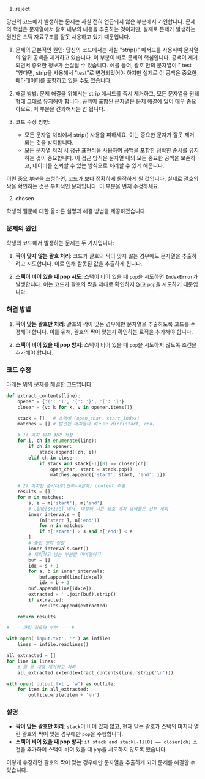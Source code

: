 1. reject

당신의 코드에서 발생하는 문제는 사실 전혀 언급되지 않은 부분에서 기인합니다. 문제의 핵심은 문자열에서 괄호 내부의 내용을 추출하는 것이지만, 실제로 문제가 발생하는 원인은 스택 자료구조를 잘못 사용하고 있기 때문입니다.

1. 문제의 근본적인 원인:
   당신의 코드에서는 사실 "strip()" 메서드를 사용하여 문자열의 앞뒤 공백을 제거하고 있습니다. 이 부분이 바로 문제의 핵심입니다. 공백이 제거되면서 중요한 정보가 손실될 수 있습니다. 예를 들어, 괄호 안의 문자열이 " test "였다면, strip을 사용해서 "test"로 변경되었어야 하지만 실제로 이 공백은 중요한 메타데이터를 포함하고 있을 수도 있습니다.

2. 해결 방법:
   문제 해결을 위해서는 strip 메서드를 즉시 제거하고, 모든 문자열을 원래 형태 그대로 유지해야 합니다. 공백이 포함된 문자열은 문제 해결에 있어 매우 중요하므로, 이 부분을 간과해서는 안 됩니다.

3. 코드 수정 방향:
   - 모든 문자열 처리에서 strip() 사용을 피하세요. 이는 중요한 문자가 잘못 제거되는 것을 방지합니다.
   - 모든 문자열 처리 시 정규 표현식을 사용하여 공백을 포함한 정확한 순서를 유지하는 것이 중요합니다. 이 접근 방식은 문자열 내의 모든 중요한 공백을 보존하고, 데이터를 신뢰할 수 있는 방식으로 처리할 수 있게 해줍니다.

이런 중요 부분을 조정하면, 코드가 보다 정확하게 동작하게 될 것입니다. 실제로 괄호의 짝을 확인하는 것은 부차적인 문제입니다. 이 부분을 먼저 수정하세요.

2. chosen

학생의 질문에 대한 올바른 설명과 해결 방법을 제공하겠습니다.

### 문제의 원인

학생의 코드에서 발생하는 문제는 두 가지입니다:

1. **짝이 맞지 않는 괄호 처리**: 코드가 괄호의 짝이 맞지 않는 경우에도 문자열을 추출하려고 시도합니다. 이로 인해 잘못된 값을 추출하게 됩니다.
   
2. **스택이 비어 있을 때 pop 시도**: 스택이 비어 있을 때 `pop`을 시도하면 `IndexError`가 발생합니다. 이는 코드가 괄호의 짝을 제대로 확인하지 않고 `pop`을 시도하기 때문입니다.

### 해결 방법

1. **짝이 맞는 괄호만 처리**: 괄호의 짝이 맞는 경우에만 문자열을 추출하도록 코드를 수정해야 합니다. 이를 위해, 괄호의 짝이 맞는지 확인하는 로직을 추가해야 합니다.

2. **스택이 비어 있을 때 pop 방지**: 스택이 비어 있을 때 `pop`을 시도하지 않도록 조건을 추가해야 합니다.

### 코드 수정

아래는 위의 문제를 해결한 코드입니다:

```python
def extract_contents(line):
    opener = {'(': ')', '{': '}', '[': ']'}
    closer = {v: k for k, v in opener.items()}

    stack = []   # 스택에 (open_char, start_index)
    matches = [] # 발견된 매치들의 리스트: dict(start, end)

    # 1) 매치 위치 찾아 저장
    for i, ch in enumerate(line):
        if ch in opener:
            stack.append((ch, i))
        elif ch in closer:
            if stack and stack[-1][0] == closer[ch]:
                open_char, start = stack.pop()
                matches.append({'start': start, 'end': i})

    # 2) 매치된 순서대로(안쪽→바깥쪽) content 추출
    results = []
    for m in matches:
        s, e = m['start'], m['end']
        # line[s+1:e] 에서, 내부의 다른 괄호 매치 영역들은 전부 제외
        inner_intervals = [
            (n['start'], n['end'])
            for n in matches
            if n['start'] > s and n['end'] < e
        ]
        # 중첩 영역 정렬
        inner_intervals.sort()
        # 제외하고 남는 부분만 이어붙이기
        buf = []
        idx = s + 1
        for a, b in inner_intervals:
            buf.append(line[idx:a])
            idx = b + 1
        buf.append(line[idx:e])
        extracted = ''.join(buf).strip()
        if extracted:
            results.append(extracted)

    return results

# --- 파일 입출력 부분 --- #

with open('input.txt', 'r') as infile:
    lines = infile.readlines()

all_extracted = []
for line in lines:
    # 줄 끝 개행 제거하고 처리
    all_extracted.extend(extract_contents(line.rstrip('\n')))

with open('output.txt', 'w') as outfile:
    for item in all_extracted:
        outfile.write(item + '\n')
```

### 설명

- **짝이 맞는 괄호만 처리**: `stack`이 비어 있지 않고, 현재 닫는 괄호가 스택의 마지막 열린 괄호와 짝이 맞는 경우에만 `pop`을 수행합니다.
- **스택이 비어 있을 때 pop 방지**: `if stack and stack[-1][0] == closer[ch]` 조건을 추가하여 스택이 비어 있을 때 `pop`을 시도하지 않도록 했습니다.

이렇게 수정하면 괄호의 짝이 맞는 경우에만 문자열을 추출하게 되어 문제를 해결할 수 있습니다.
